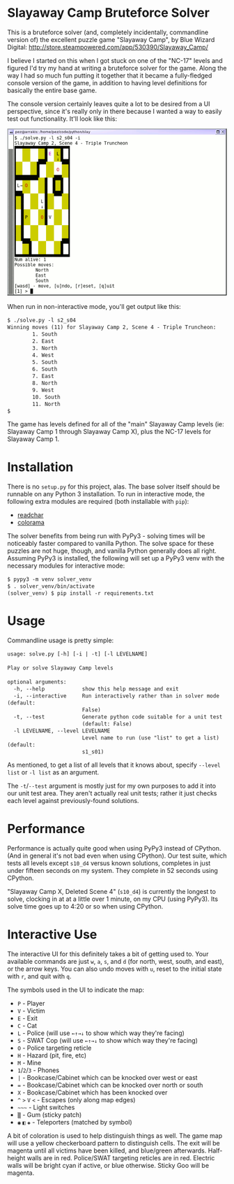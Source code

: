 Slayaway Camp Bruteforce Solver
===============================

This is a bruteforce solver (and, completely incidentally, commandline
version of) the excellent puzzle game "Slayaway Camp", by Blue Wizard
Digital: http://store.steampowered.com/app/530390/Slayaway_Camp/

I believe I started on this when I got stuck on one of the "NC-17"
levels and figured I'd try my hand at writing a bruteforce solver for
the game.  Along the way I had so much fun putting it together that
it became a fully-fledged console version of the game, in addition to
having level definitions for basically the entire base game.

The console version certainly leaves quite a lot to be desired from
a UI perspective, since it's really only in there because I wanted a
way to easily test out functionality.  It'll look like this:

![Interactive Mode](screenshot.png)

When run in non-interactive mode, you'll get output like this:

    $ ./solve.py -l s2_s04
    Winning moves (11) for Slayaway Camp 2, Scene 4 - Triple Truncheon:
            1. South
            2. East
            3. North
            4. West
            5. South
            6. South
            7. East
            8. North
            9. West
            10. South
            11. North
    $

The game has levels defined for all of the "main" Slayaway Camp levels
(ie: Slayaway Camp 1 through Slayaway Camp X), plus the NC-17 levels for
Slayaway Camp 1.

Installation
============

There is no `setup.py` for this project, alas.  The base solver itself
should be runnable on any Python 3 installation.  To run in interactive
mode, the following extra modules are required (both installable with
`pip`):

- [readchar](https://pypi.org/project/readchar/)
- [colorama](https://pypi.org/project/colorama/)

The solver benefits from being run with PyPy3 - solving times will be
noticeably faster compared to vanilla Python.  The solve space for these
puzzles are not huge, though, and vanilla Python generally does all
right.  Assuming PyPy3 is installed, the following will set up a PyPy3
venv with the necessary modules for interactive mode:

    $ pypy3 -m venv solver_venv
    $ . solver_venv/bin/activate
    (solver_venv) $ pip install -r requirements.txt

Usage
=====

Commandline usage is pretty simple:

	usage: solve.py [-h] [-i | -t] [-l LEVELNAME]

	Play or solve Slayaway Camp levels

	optional arguments:
	  -h, --help            show this help message and exit
	  -i, --interactive     Run interactively rather than in solver mode (default:
							False)
	  -t, --test            Generate python code suitable for a unit test
							(default: False)
	  -l LEVELNAME, --level LEVELNAME
							Level name to run (use "list" to get a list) (default:
							s1_s01)

As mentioned, to get a list of all levels that it knows about, specify
`--level list` or `-l list` as an argument.

The `-t`/`--test` argument is mostly just for my own purposes to add it into
our unit test area.  They aren't actually real unit tests; rather it just checks
each level against previously-found solutions.

Performance
===========

Performance is actually quite good when using PyPy3 instead of CPython.  (And in
general it's not bad even when using CPython).  Our test suite, which tests all
levels except `s10_d4` versus known solutions, completes in just under fifteen
seconds on my system.  They complete in 52 seconds using CPython.

"Slayaway Camp X, Deleted Scene 4" (`s10_d4`) is currently the longest to solve,
clocking in at at a little over 1 minute, on my CPU (using PyPy3).  Its solve
time goes up to 4:20 or so when using CPython.

Interactive Use
===============

The interactive UI for this definitely takes a bit of getting used to.  Your
available commands are just `w`, `a`, `s`, and `d` (for north, west, south, and
east), or the arrow keys.  You can also undo moves with `u`, reset to the
initial state with `r`, and quit with `q`.

The symbols used in the UI to indicate the map:

* `P` - Player
* `V` - Victim
* `E` - Exit
* `C` - Cat
* `L` - Police (will use `←↑→↓` to show which way they're facing)
* `S` - SWAT Cop (will use `←↑→↓` to show which way they're facing)
* `O` - Police targeting reticle
* `H` - Hazard (pit, fire, etc)
* `M` - Mine
* `1`/`2`/`3` - Phones
* `|` - Bookcase/Cabinet which can be knocked over west or east
* `=` - Bookcase/Cabinet which can be knocked over north or south
* `X` - Bookcase/Cabinet which has been knocked over
* `^` `>` `V` `<` - Escapes (only along map edges)
* `~~~` - Light switches
* `▒` - Gum (sticky patch)
* `◉` `◧` `◈` - Teleporters (matched by symbol)

A bit of coloration is used to help distinguish things as well.  The game
map will use a yellow checkerboard pattern to distinguish cells.  The exit
will be magenta until all victims have been killed, and blue/green afterwards.
Half-height walls are in red.  Police/SWAT targeting reticles are in red.
Electric walls will be bright cyan if active, or blue otherwise.  Sticky
Goo will be magenta.
